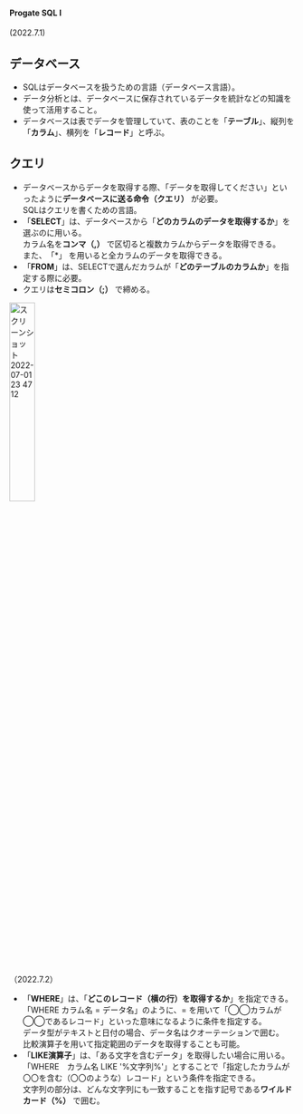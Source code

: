#### Progate SQL Ⅰ
(2022.7.1)

## データベース
- SQLはデータベースを扱うための言語（データベース言語）。
- データ分析とは、データベースに保存されているデータを統計などの知識を使って活用すること。
- データベースは表でデータを管理していて、表のことを「**テーブル**」、縦列を「**カラム**」、横列を「**レコード**」と呼ぶ。

## クエリ
- データベースからデータを取得する際、「データを取得してください」といったように**データベースに送る命令（クエリ）** が必要。  
SQLはクエリを書くための言語。
- 「**SELECT**」は、データベースから「**どのカラムのデータを取得するか**」を選ぶのに用いる。  
カラム名を**コンマ（,）** で区切ると複数カラムからデータを取得できる。  
また、　「*」 を用いると全カラムのデータを取得できる。
- 「**FROM**」は、SELECTで選んだカラムが「**どのテーブルのカラムか**」を指定する際に必要。
- クエリは**セミコロン（;）** で締める。
<img width="30%" alt="スクリーンショット 2022-07-01 23 47 12" src="https://user-images.githubusercontent.com/97078291/176917374-7203c8ec-0464-4f9b-b55d-d2c54d97f281.png">

（2022.7.2）

- 「**WHERE**」は、「**どこのレコード（横の行）を取得するか**」を指定できる。  
「WHERE カラム名 = データ名」のように、= を用いて「◯◯カラムが◯◯であるレコード」といった意味になるように条件を指定する。  
データ型がテキストと日付の場合、データ名はクオーテーションで囲む。  
比較演算子を用いて指定範囲のデータを取得することも可能。
- 「**LIKE演算子**」は、「ある文字を含むデータ」を取得したい場合に用いる。  
「WHERE　カラム名 LIKE '%文字列%'」とすることで「指定したカラムが〇〇を含む（〇〇のような）レコード」という条件を指定できる。  
文字列の部分は、どんな文字列にも一致することを指す記号である**ワイルドカード（%）** で囲む。


